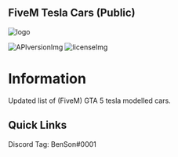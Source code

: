 ## FiveM Tesla Cars (Public)

[APIversionImg]: https://img.shields.io/badge/Car%20Staus-Stable-green
[licenseImg]: https://img.shields.io/badge/Version-0.1-blue

[logo]: https://i.imgur.com/c9RMd9j.png
<!-- The stuff above isn't visible in the readme -->

![logo]

 ![APIversionImg] ![licenseImg]

# Information 

Updated list of (FiveM) GTA 5 tesla modelled cars.

## Quick Links

Discord Tag: BenSon#0001
